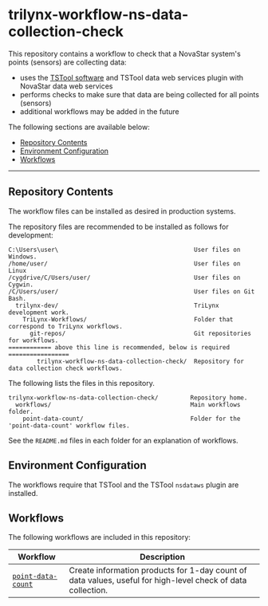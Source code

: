 # trilynx-workflow-ns-data-collection-check #

This repository contains a workflow to check that a NovaStar system's points (sensors) are collecting data:

*   uses the [TSTool software](https://software.trilynx.systems) and
    TSTool data web services plugin with NovaStar data web services
*   performs checks to make sure that data are being collected for all points (sensors)
*   additional workflows may be added in the future

The following sections are available below:

*   [Repository Contents](#repository-contents)
*   [Environment Configuration](#environment-configuration)
*   [Workflows](#workflows)

-----

## Repository Contents ##

The workflow files can be installed as desired in production systems.

The repository files are recommended to be installed as follows for development:

```
C:\Users\user\                                      User files on Windows.
/home/user/                                         User files on Linux
/cygdrive/C/Users/user/                             User files on Cygwin.
/C/Users/user/                                      User files on Git Bash.
  trilynx-dev/                                      TriLynx development work.
    TriLynx-Workflows/                              Folder that correspond to TriLynx workflows.
      git-repos/                                    Git repositories for workflows.
============ above this line is recommended, below is required =================
        trilynx-workflow-ns-data-collection-check/  Repository for data collection check workflows.
```

The following lists the files in this repository.

```
trilynx-workflow-ns-data-collection-check/         Repository home.
  workflows/                                       Main workflows folder.
    point-data-count/                              Folder for the 'point-data-count' workflow files.
```

See the `README.md` files in each folder for an explanation of workflows.

## Environment Configuration ##

The workflows require that TSTool and the TSTool `nsdataws` plugin are installed.

## Workflows ##

The following workflows are included in this repository:

| **Workflow** | **Description** |
| -- | -- |
| [`point-data-count`](workflows/point-data-count/) | Create information products for 1-day count of data values, useful for high-level check of data collection. |
